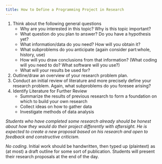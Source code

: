 ```yaml
---
title: How to Define a Programming Project in Research
---
```


1. Think about the following general questions
   * Why are you interested in this topic?  Why is this topic important?  
   * What question do you plan to answer?  Do you have a hypothesis yet?
   * What information/data do you need? How will you obtain it?
   * What subproblems do you anticipate (again consider part:whole, history, use)
   * How will you draw conclusions from that information? (What coding will you need to do?  What software will you use?)
   * What will your results be used for?
2. Outline/draw an overview of your research problem plan.
3. Conduct an initial review of literature and more precisely define your research problem.  Again, what subproblems do you foresee arising?
3. Identify Literature for Further Review
   * Summarize the results of previous research to form a foundation on which to build your own research
   * Collect ideas on how to gather data
   * Investigate methods of data analysis

*Students who have completed some research already should be honest about how they would do their project differently with aftersight.  He is expected to create a new proposal based on his research and open to feedback and constructive criticism.*

*No coding.* Initial work should be handwritten, then typed up (plaintext) as (at most) a draft outline for some sort of publication.  Students will present their research proposals at the end of the day.
